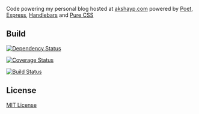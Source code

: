 Code powering my personal blog hosted at [akshayp.com](http://akshayp.com) powered by [Poet](http://jsantell.github.io/poet/), [Express](expressjs.com), [Handlebars](https://github.com/ericf/express-handlebars) and [Pure CSS](http://purecss.io)

## Build

[![Dependency Status](https://david-dm.org/akshayp/akshayp.com.png)](https://david-dm.org/akshayp/akshayp.com)

[![Coverage Status](https://coveralls.io/repos/akshayp/akshayp.com/badge.png?branch=master)](https://coveralls.io/r/akshayp/akshayp.com?branch=master)

[![Build Status](https://travis-ci.org/akshayp/akshayp.com.png?branch=master)](https://travis-ci.org/akshayp/akshayp.com)

## License
[MIT License](http://en.wikipedia.org/wiki/MIT_License)